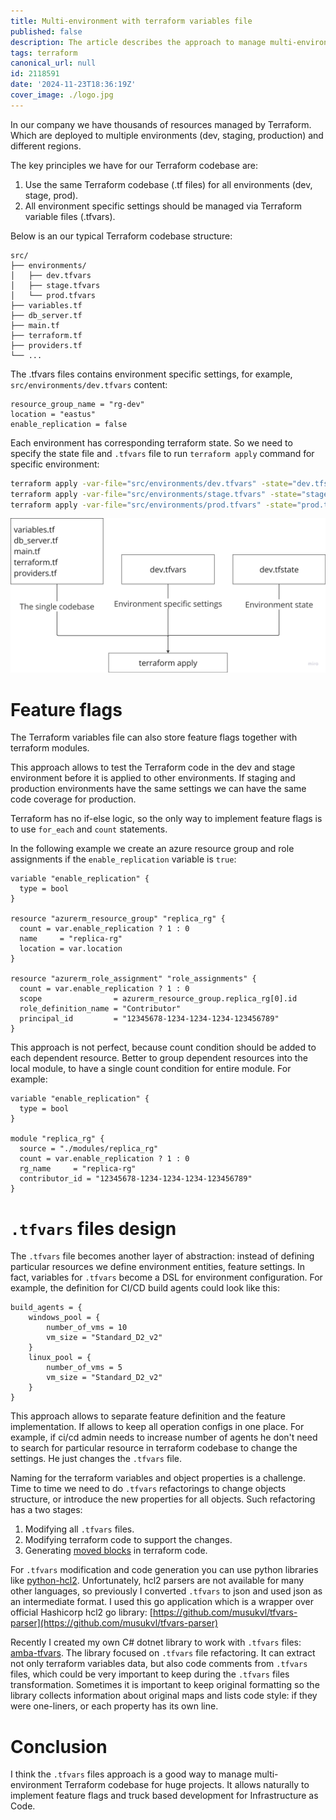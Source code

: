 ```yaml
---
title: Multi-environment with terraform variables file
published: false
description: The article describes the approach to manage multi-environment Terraform codebase with `.tfvars` files.
tags: terraform
canonical_url: null
id: 2118591
date: '2024-11-23T18:36:19Z'
cover_image: ./logo.jpg
---
```



In our company we have thousands of resources managed by Terraform. Which are deployed to multiple environments (dev, staging, production) and different regions.

The key principles we have for our Terraform codebase are:
1. Use the same Terraform codebase (.tf files) for all environments (dev, stage, prod).
2. All environment specific settings should be managed via Terraform variable files (.tfvars).

Below is an our typical Terraform codebase structure:

```tree
src/
├── environments/
│   ├── dev.tfvars
│   ├── stage.tfvars
│   └── prod.tfvars
├── variables.tf
├── db_server.tf
├── main.tf
├── terraform.tf
├── providers.tf
└── ...
```

The .tfvars files contains environment specific settings, for example,
`src/environments/dev.tfvars` content:

```hcl
resource_group_name = "rg-dev"
location = "eastus"
enable_replication = false
```

Each environment has corresponding terraform state. So we need to specify the state file and `.tfvars` file to run `terraform apply` command for specific environment:

```bash
terraform apply -var-file="src/environments/dev.tfvars" -state="dev.tfstate"
terraform apply -var-file="src/environments/stage.tfvars" -state="stage.tfstate"
terraform apply -var-file="src/environments/prod.tfvars" -state="prod.tfstate"
```

![Terraform Variables and State Flow](https://raw.githubusercontent.com/musukvl/article-terraform-tfvars-infro/refs/heads/main/tfvars.png)

# Feature flags

The Terraform variables file can also store feature flags together with terraform modules.


This approach allows to test the Terraform code in the dev and stage environment before it is applied to other environments. If staging and production environments have the same settings we can have the same code coverage for production.

Terraform has no if-else logic, so the only way to implement feature flags is to use `for_each` and `count` statements. 

In the following example we create an azure resource group and role assignments if the `enable_replication` variable is `true`:

```hcl
variable "enable_replication" {
  type = bool
}

resource "azurerm_resource_group" "replica_rg" {
  count = var.enable_replication ? 1 : 0
  name     = "replica-rg"
  location = var.location   
}

resource "azurerm_role_assignment" "role_assignments" {
  count = var.enable_replication ? 1 : 0
  scope                = azurerm_resource_group.replica_rg[0].id
  role_definition_name = "Contributor"
  principal_id         = "12345678-1234-1234-1234-123456789"  
}
```

This approach is not perfect, because count condition should be added to each dependent resource. Better to group dependent resources into the local module, to have a single count condition for entire module. For example:

```hcl
variable "enable_replication" {
  type = bool
}

module "replica_rg" {
  source = "./modules/replica_rg"
  count = var.enable_replication ? 1 : 0
  rg_name     = "replica-rg"
  contributor_id = "12345678-1234-1234-1234-123456789"
}
```

# `.tfvars` files design

The `.tfvars` file becomes another layer of abstraction: instead of defining particular resources we define environment entities, feature settings. In fact, variables for  `.tfvars` become a DSL for environment configuration.
For example, the definition for CI/CD build agents could look like this:

```hcl
build_agents = {
    windows_pool = {
        number_of_vms = 10
        vm_size = "Standard_D2_v2"
    }
    linux_pool = {
        number_of_vms = 5
        vm_size = "Standard_D2_v2"
    }
}
```

This approach allows to separate feature definition and the feature implementation.
If allows to keep all operation configs in one place. For example, if ci/cd admin needs to increase number of agents he don't need to search for particular resource in terraform codebase to change the settings. He just changes the `.tfvars` file. 

Naming for the terraform variables and object properties is a challenge. Time to time we need to do `.tfvars` refactorings to change objects structure, or introduce the new properties for all objects. 
Such refactoring has a two stages:

1. Modifying all `.tfvars` files.
2. Modifying terraform code to support the changes.
3. Generating [moved blocks](https://developer.hashicorp.com/terraform/language/moved) in terraform code.

For `.tfvars` modification and code generation you can  use python libraries like
[python-hcl2](https://pypi.org/project/python-hcl2).
Unfortunately, hcl2 parsers are not available for many other languages, so previously I converted `.tfvars` to json and used json as an intermediate format.
I used this go application which is a wrapper over official Hashicorp hcl2 go library: [https://github.com/musukvl/tfvars-parser](https://github.com/musukvl/tfvars-parser) 

Recently I created my own C# dotnet library to work with `.tfvars` files: [amba-tfvars](https://github.com/musukvl/amba-tfvars). 
The library focused on `.tfvars` file refactoring. 
It can extract not only terraform variables data, but also code comments from `.tfvars` files, which could be very important to keep during the `.tfvars` files transformation.
Sometimes it is important to keep original formatting so the library collects information about original maps and lists code style: if they were one-liners, or each property has its own line.

# Conclusion

I think the `.tfvars` files approach is a good way to manage multi-environment Terraform codebase for huge projects. It allows naturally to implement feature flags and truck based development for Infrastructure as Code.
